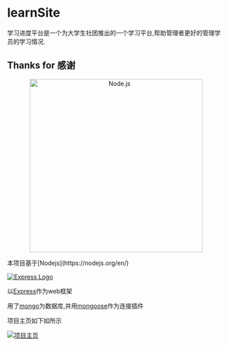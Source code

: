 # learnSite
学习进度平台是一个为大学生社团推出的一个学习平台,帮助管理者更好的管理学员的学习情况.

## Thanks for 感谢
<p align="center">
  <img alt="Node.js" src="https://nodejs.org/static/images/logo-light.svg" width="400"/>
</p>
本项目基于[Nodejs](https://nodejs.org/en/)

[![Express Logo](https://i.cloudup.com/zfY6lL7eFa-3000x3000.png)](http://expressjs.com/)

以[Express](http://expressjs.com/)作为web框架

用了[mongo](mongodb.com)为数据库,并用[mongoose](http://mongoosejs.com/)作为连接插件

项目主页如下如所示

[![项目主页](https://raw.github.com/Lanseria/learnSite/master/docs/images/index.png)](http://learn.limonplayer.cn/index)



